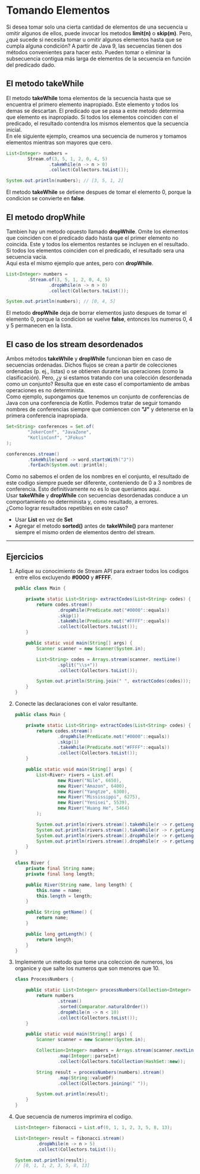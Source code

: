 # Tomando Elementos

Si desea tomar solo una cierta cantidad de elementos de una secuencia u omitir algunos de ellos, puede invocar los metodos **limit(n)** o **skip(m)**. Pero, ¿qué sucede si necesita tomar u omitir algunos elementos hasta que se cumpla alguna condición? A partir de Java 9, las secuencias tienen dos métodos convenientes para hacer esto. Pueden tomar o eliminar la subsecuencia contigua más larga de elementos de la secuencia en función del predicado dado.

## El metodo takeWhile

El metodo **takeWhile** toma elementos de la secuencia hasta que se encuentra el primero elemento inapropiado. Este elemento y todos los demas se descartan. El predicado que se pasa a este metodo determina que elemento es inapropiado. Si todos los elementos coinciden con el predicado, el resultado contendra los mismos elementos que la secuencia inicial.  
En ele siguiente ejemplo, creamos una secuencia de numeros y tomamos elementos mientras son mayores que cero.

~~~java
List<Integer> numbers =
        Stream.of(3, 5, 1, 2, 0, 4, 5)
                .takeWhile(n -> n > 0)
                .collect(Collectors.toList());

System.out.println(numbers); // [3, 5, 1, 2]
~~~

El metodo **takeWhile** se detiene despues de tomar el elemento 0, porque la condicion se convierte en **false**.

## El metodo dropWhile

Tambien hay un metodo opuesto llamado **dropWhile**. Omite los elementos que coinciden con el predicado dado hasta que el primer elemento no coincida. Este y todos los elementos restantes se incluyen en el resultado. Si todos los elementos coinciden con el predicado, el resultado sera una secuencia vacia.  
Aqui esta el mismo ejemplo que antes, pero con **dropWhile**.

~~~java
List<Integer> numbers =
        .Stream.of(3, 5, 1, 2, 0, 4, 5)
                .dropWhile(n -> n > 0)
                .collect(Collectors.toList());

System.out.println(numbers); // [0, 4, 5]
~~~

El metodo **dropWhile** deja de borrar elementos justo despues de tomar el elemento 0, porque la condicion se vuelve **false**, entonces los numeros 0, 4 y 5 permanecen en la lista.

## El caso de los stream desordenados

Ambos métodos **takeWhile** y **dropWhile** funcionan bien en caso de secuencias ordenadas. Dichos flujos se crean a partir de colecciones ordenadas (p. ej., listas) o se obtienen durante las operaciones (como la clasificación). Pero, ¿y si estamos tratando con una colección desordenada como un conjunto? Resulta que en este caso el comportamiento de ambas operaciones es no determinista.  
Como ejemplo, supongamos que tenemos un conjunto de conferencias de Java con una conferencia de Kotlin. Podemos tratar de seguir tomando nombres de conferencias siempre que comiencen con **"J"** y detenerse en la primera conferencia inapropiada.

~~~java
Set<String> conferences = Set.of(
        "JokerConf", "JavaZone",
        "KotlinConf", "JFokus"
);

conferences.stream()
        .takeWhile(word -> word.startsWith("J"))
        .forEach(System.out::println);
~~~

Como no sabemos el orden de los nombres en el conjunto, el resultado de este codigo siempre puede ser diferente, conteniendo de 0 a 3 nombres de conferencia. Esto definitivamente no es lo que queriamos aqui.  
Usar **takeWhile** y **dropWhile** con secuencias desordenadas conduce a un comportamiento no determinista y, como resultado, a errores.  
¿Como lograr resultados repetibles en este caso?

- Usar **List** en vez de **Set**
- Agregar el metodo **sorted()** antes de **takeWhile()** para mantener siempre el mismo orden de elementos dentro del stream.

---

## Ejercicios

1. Aplique su conocimiento de Stream API para extraer todos los codigos entre ellos excluyendo **#0000** y **#FFFF**.

    ~~~java
    public class Main {

        private static List<String> extractCodes(List<String> codes) {
            return codes.stream()
                    .dropWhile(Predicate.not("#0000"::equals))
                    .skip(1)
                    .takeWhile(Predicate.not("#FFFF"::equals))
                    .collect(Collectors.toList());
        }

        public static void main(String[] args) {
            Scanner scanner = new Scanner(System.in);

            List<String> codes = Arrays.stream(scanner. nextLine()
                    .split("\\s+"))
                    .collect(Collectors.toList());

            System.out.println(String.join(" ", extractCodes(codes)));
        }
    }
    ~~~

2. Conecte las declaraciones con el valor resultante.

    ~~~java
    public class Main {

        private static List<String> extractCodes(List<String> codes) {
            return codes.stream()
                    .dropWhile(Predicate.not("#0000"::equals))
                    .skip(1)
                    .takeWhile(Predicate.not("#FFFF"::equals))
                    .collect(Collectors.toList());
        }

        public static void main(String[] args) {
            List<River> rivers = List.of(
                    new River("Nile", 6650),
                    new River("Amazon", 6400),
                    new River("Yangtze", 6300),
                    new River("Mississippi", 6275),
                    new River("Yenisei", 5539),
                    new River("Huang He", 5464)
            );

            System.out.println(rivers.stream().takeWhile(r -> r.getLength() < 6000).count()); // 0
            System.out.println(rivers.stream().takeWhile(r -> r.getLength() > 6000).count()); // 4
            System.out.println(rivers.stream().dropWhile(r -> r.getLength() < 6000).count()); // 6
            System.out.println(rivers.stream().dropWhile(r -> r.getLength() > 6000).count()); // 2
        }
    }

    class River {
        private final String name;
        private final long length;
    
        public River(String name, long length) {
            this.name = name;
            this.length = length;
        }

        public String getName() {
            return name;
        }

        public long getLength() {
            return length;
        }
    }
    ~~~

3. Implemente un metodo que tome una coleccion de numeros, los organice y que salte los numeros que son menores que 10.

    ~~~java
    class ProcessNumbers {

        public static List<Integer> processNumbers(Collection<Integer> numbers) {
            return numbers
                    .stream()
                    .sorted(Comparator.naturalOrder())
                    .dropWhile(n -> n < 10)
                    .collect(Collectors.toList());
        }

        public static void main(String[] args) {
            Scanner scanner = new Scanner(System.in);

            Collection<Integer> numbers = Arrays.stream(scanner.nextLine().split("\\s+"))
                    .map(Integer::parseInt)
                    .collect(Collectors.toCollection(HashSet::new));

            String result = processNumbers(numbers).stream()
                    .map(String::valueOf)
                    .collect(Collectors.joining(" "));

            System.out.println(result);
        }
    }
    ~~~

4. Que secuencia de numeros imprimira el codigo.

    ~~~java
    List<Integer> fibonacci = List.of(0, 1, 1, 2, 3, 5, 8, 13);

    List<Integer> result = fibonacci.stream()
            .dropWhile(n -> n > 5)
            .collect(Collectors.toList());

    System.out.println(result);
    // [0, 1, 1, 2, 3, 5, 8, 13]
    ~~~
